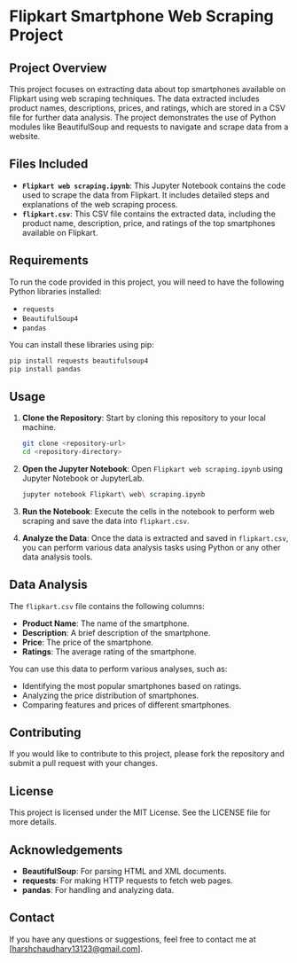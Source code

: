 # Flipkart Smartphone Web Scraping Project

## Project Overview

This project focuses on extracting data about top smartphones available on Flipkart using web scraping techniques. The data extracted includes product names, descriptions, prices, and ratings, which are stored in a CSV file for further data analysis. The project demonstrates the use of Python modules like BeautifulSoup and requests to navigate and scrape data from a website.

## Files Included

- **`Flipkart web scraping.ipynb`**: This Jupyter Notebook contains the code used to scrape the data from Flipkart. It includes detailed steps and explanations of the web scraping process.
- **`flipkart.csv`**: This CSV file contains the extracted data, including the product name, description, price, and ratings of the top smartphones available on Flipkart.

## Requirements

To run the code provided in this project, you will need to have the following Python libraries installed:

- `requests`
- `BeautifulSoup4`
- `pandas`

You can install these libraries using pip:

```bash
pip install requests beautifulsoup4
pip install pandas
```

## Usage

1. **Clone the Repository**: Start by cloning this repository to your local machine.
   ```bash
   git clone <repository-url>
   cd <repository-directory>
   ```

2. **Open the Jupyter Notebook**: Open `Flipkart web scraping.ipynb` using Jupyter Notebook or JupyterLab.
   ```bash
   jupyter notebook Flipkart\ web\ scraping.ipynb
   ```

3. **Run the Notebook**: Execute the cells in the notebook to perform web scraping and save the data into `flipkart.csv`.

4. **Analyze the Data**: Once the data is extracted and saved in `flipkart.csv`, you can perform various data analysis tasks using Python or any other data analysis tools.

## Data Analysis

The `flipkart.csv` file contains the following columns:

- **Product Name**: The name of the smartphone.
- **Description**: A brief description of the smartphone.
- **Price**: The price of the smartphone.
- **Ratings**: The average rating of the smartphone.

You can use this data to perform various analyses, such as:

- Identifying the most popular smartphones based on ratings.
- Analyzing the price distribution of smartphones.
- Comparing features and prices of different smartphones.


## Contributing

If you would like to contribute to this project, please fork the repository and submit a pull request with your changes.

## License

This project is licensed under the MIT License. See the LICENSE file for more details.

## Acknowledgements

- **BeautifulSoup**: For parsing HTML and XML documents.
- **requests**: For making HTTP requests to fetch web pages.
- **pandas**: For handling and analyzing data.

## Contact

If you have any questions or suggestions, feel free to contact me at [harshchaudhary13123@gmail.com].

